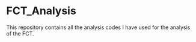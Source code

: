 # FCT_Analysis
This repository contains all the analysis codes I have used for the analysis of the FCT. 
